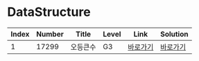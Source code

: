 # DataStructure

| Index | Number | Title    | Level | Link                                              | Solution                                                                                  |
| ----- | ------ | -------- | ----- | ------------------------------------------------- | ----------------------------------------------------------------------------------------- |
| 1     | 17299  | 오등큰수 | G3    | [바로가기](https://www.acmicpc.net/problem/17299) | [바로가기](https://github.com/overist/algorithmist/tree/main/content/DataStructure/17299) |
